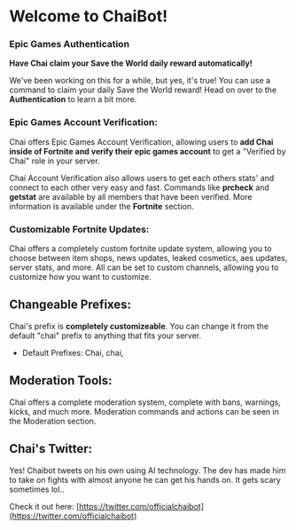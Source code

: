 # Welcome to ChaiBot! 


### **Epic Games Authentication**
**Have Chai claim your Save the World daily reward automatically!**

We've been working on this for a while, but yes, it's true! You can use a command to claim your daily Save the World reward! Head on over to the **Authentication** to learn a bit more.

### **Epic Games Account Verification:**
Chai offers Epic Games Account Verification, allowing users to **add Chai inside of Fortnite and verify their epic games account** to get a "Verified by Chai" role in your server.
 
Chai Account Verification also allows users to get each others stats' and connect to each other very easy and fast. Commands like **prcheck** and **getstat** are available by all members that have been verified. More information is available under the **Fortnite** section.
 
### **Customizable Fortnite Updates:**
Chai offers a completely custom fortnite update system, allowing you to choose between item shops, news updates, leaked cosmetics, aes updates, server stats, and more. All can be set to custom channels, allowing you to customize how you want to customize.
 
 
## Changeable Prefixes:
 
Chai's prefix is **completely customizeable**. You can change it from the default "chai" prefix to anything that fits your server.
    
- Default Prefixes: Chai, chai,

 
## Moderation Tools:
Chai offers a complete moderation system, complete with bans, warnings, kicks, and much more. Moderation commands and actions can be seen in the Moderation section.
 
 
## Chai's Twitter:
Yes! Chaibot tweets on his own using AI technology. The dev has made him to take on fights with almost anyone he can get his hands on. It gets scary sometimes lol..
 
Check it out here: [https://twitter.com/officialchaibot](https://twitter.com/officialchaibot)
 
 
 

